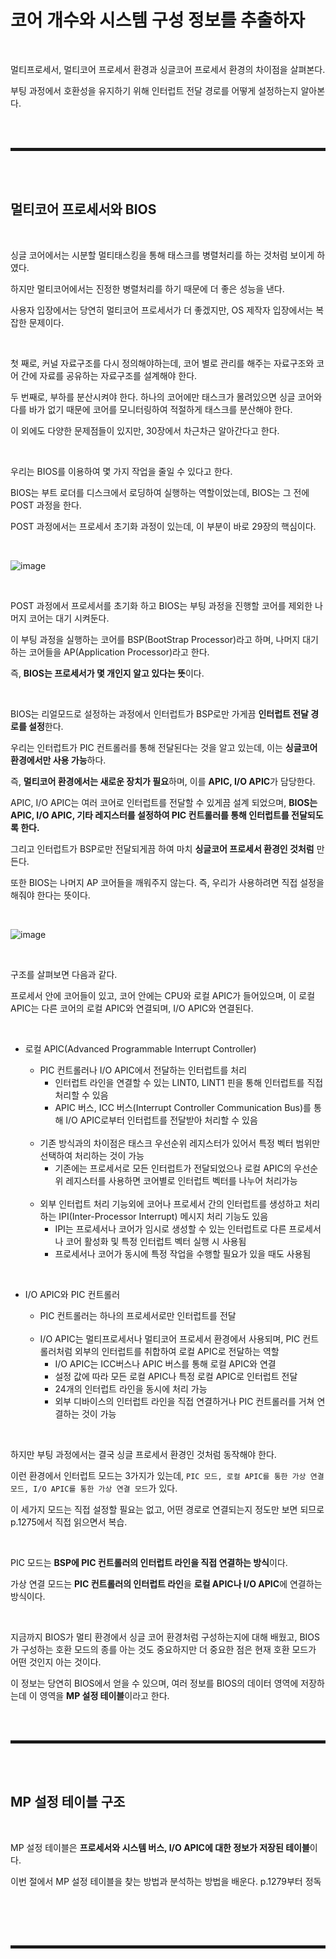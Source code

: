 # 코어 개수와 시스템 구성 정보를 추출하자

<br>

멀티프로세서, 멀티코어 프로세서 환경과 싱글코어 프로세서 환경의 차이점을 살펴본다.

부팅 과정에서 호환성을 유지하기 위해 인터럽트 전달 경로를 어떻게 설정하는지 알아본다.

<br><br>
<hr style="border: 2px solid;">
<br><br>

## 멀티코어 프로세서와 BIOS

<br>

싱글 코어에서는 시분할 멀티태스킹을 통해 태스크를 병렬처리를 하는 것처럼 보이게 하였다.

하지만 멀티코어에서는 진정한 병렬처리를 하기 때문에 더 좋은 성능을 낸다.

사용자 입장에서는 당연히 멀티코어 프로세서가 더 좋겠지만, OS 제작자 입장에서는 복잡한 문제이다.

<br>

첫 째로, 커널 자료구조를 다시 정의해야하는데, 코어 별로 관리를 해주는 자료구조와 코어 간에 자료를 공유하는 자료구조를 설계해야 한다.

두 번째로, 부하를 분산시켜야 한다. 하나의 코어에만 태스크가 몰려있으면 싱글 코어와 다를 바가 없기 때문에 코어를 모니터링하여 적절하게 태스크를 분산해야 한다.

이 외에도 다양한 문제점들이 있지만, 30장에서 차근차근 알아간다고 한다.

<br>

우리는 BIOS를 이용하여 몇 가지 작업을 줄일 수 있다고 한다.

BIOS는 부트 로더를 디스크에서 로딩하여 실행하는 역할이었는데, BIOS는 그 전에 POST 과정을 한다.

POST 과정에서는 프로세서 초기화 과정이 있는데, 이 부분이 바로 29장의 핵심이다.

<br>

![image](https://user-images.githubusercontent.com/52172169/205571235-71a7f631-c678-4987-a0cc-6c5b817e0dcb.png)

<br>

POST 과정에서 프로세서를 초기화 하고 BIOS는 부팅 과정을 진행할 코어를 제외한 나머지 코어는 대기 시켜둔다.

이 부팅 과정을 실행하는 코어를 BSP(BootStrap Processor)라고 하며, 나머지 대기하는 코어들을 AP(Application Processor)라고 한다.

즉, **BIOS는 프로세서가 몇 개인지 알고 있다는 뜻**이다.

<br>

BIOS는 리얼모드로 설정하는 과정에서 인터럽트가 BSP로만 가게끔 **인터럽트 전달 경로를 설정**한다.

우리는 인터럽트가 PIC 컨트롤러를 통해 전달된다는 것을 알고 있는데, 이는 **싱글코어 환경에서만 사용 가능**하다.

즉, **멀티코어 환경에서는 새로운 장치가 필요**하며, 이를 **APIC, I/O APIC**가 담당한다.

APIC, I/O APIC는 여러 코어로 인터럽트를 전달할 수 있게끔 설계 되었으며, **BIOS는 APIC, I/O APIC, 기타 레지스터를 설정하여 PIC 컨트롤러를 통해 인터럽트를 전달되도록 한다.**

그리고 인터럽트가 BSP로만 전달되게끔 하여 마치 **싱글코어 프로세서 환경인 것처럼** 만든다.

또한 BIOS는 나머지 AP 코어들을 깨워주지 않는다. 즉, 우리가 사용하려면 직접 설정을 해줘야 한다는 뜻이다.

<br>

![image](https://user-images.githubusercontent.com/52172169/205576431-f452dd87-0606-4702-878a-b07a94cf28a6.png)

<br>

구조를 살펴보면 다음과 같다.

프로세서 안에 코어들이 있고, 코어 안에는 CPU와 로컬 APIC가 들어있으며, 이 로컬 APIC는 다른 코어의 로컬 APIC와 연결되며, I/O APIC와 연결된다.

<br>

+ 로컬 APIC(Advanced Programmable Interrupt Controller)
  + PIC 컨트롤러나 I/O APIC에서 전달하는 인터럽트를 처리
    + 인터럽트 라인을 연결할 수 있는 LINT0, LINT1 핀을 통해 인터럽트를 직접 처리할 수 있음 
    + APIC 버스, ICC 버스(Interrupt Controller Communication Bus)를 통해 I/O APIC로부터 인터럽트를 전달받아 처리할 수 있음
  
  <br>
  
  + 기존 방식과의 차이점은 태스크 우선순위 레지스터가 있어서 특정 벡터 범위만 선택하여 처리하는 것이 가능
    + 기존에는 프로세서로 모든 인터럽트가 전달되었으나 로컬 APIC의 우선순위 레지스터를 사용하면 코어별로 인터럽트 벡터를 나누어 처리가능
  
  <br>
  
  + 외부 인터럽트 처리 기능외에 코어나 프로세서 간의 인터럽트를 생성하고 처리하는 IPI(Inter-Processor Interrupt) 메시지 처리 기능도 있음
    + IPI는 프로세서나 코어가 임시로 생성할 수 있는 인터럽트로 다른 프로세서나 코어 활성화 및 특정 인터럽트 벡터 실행 시 사용됨
    + 프로세서나 코어가 동시에 특정 작업을 수행할 필요가 있을 때도 사용됨   

<br>

+ I/O APIC와 PIC 컨트롤러
  + PIC 컨트롤러는 하나의 프로세서로만 인터럽트를 전달
  
  <br>
  
  + I/O APIC는 멀티프로세서나 멀티코어 프로세서 환경에서 사용되며, PIC 컨트롤러처럼 외부의 인터럽트를 취합하여 로컬 APIC로 전달하는 역할
    + I/O APIC는 ICC버스나 APIC 버스를 통해 로컬 APIC와 연결
    + 설정 값에 따라 모든 로컬 APIC나 특정 로컬 APIC로 인터럽트 전달
    + 24개의 인터럽트 라인을 동시에 처리 가능
    + 외부 디바이스의 인터럽트 라인을 직접 연결하거나 PIC 컨트롤러를 거쳐 연결하는 것이 가능

<br>

하지만 부팅 과정에서는 결국 싱글 프로세서 환경인 것처럼 동작해야 한다.

이런 환경에서 인터럽트 모드는 3가지가 있는데, ```PIC 모드, 로컬 APIC를 통한 가상 연결 모드, I/O APIC를 통한 가상 연결 모드```가 있다.

이 세가지 모드는 직접 설정할 필요는 없고, 어떤 경로로 연결되는지 정도만 보면 되므로 p.1275에서 직접 읽으면서 복습.

<br>

PIC 모드는 **BSP에 PIC 컨트롤러의 인터럽트 라인을 직접 연결하는 방식**이다.

가상 연결 모드는 **PIC 컨트롤러의 인터럽트 라인**을 **로컬 APIC나 I/O APIC**에 연결하는 방식이다.

<br>

지금까지 BIOS가 멀티 환경에서 싱글 코어 환경처럼 구성하는지에 대해 배웠고, BIOS가 구성하는 호환 모드의 종를 아는 것도 중요하지만 더 중요한 점은 현재 호환 모드가 어떤 것인지 아는 것이다.
 
이 정보는 당연히 BIOS에서 얻을 수 있으며, 여러 정보를 BIOS의 데이터 영역에 저장하는데 이 영역을 **MP 설정 테이블**이라고 한다. 

<br><br>
<hr style="border: 2px solid;">
<br><br>

## MP 설정 테이블 구조

<br>

MP 설정 테이블은 **프로세서와 시스템 버스, I/O APIC에 대한 정보가 저장된 테이블**이다.

이번 절에서 MP 설정 테이블을 찾는 방법과 분석하는 방법을 배운다. p.1279부터 정독

<br>



<br><br>
<hr style="border: 2px solid;">
<br><br>
